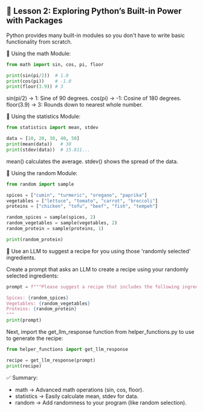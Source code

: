 ## 🌟 Lesson 2: Exploring Python’s Built-in Power with Packages

Python provides many built-in modules so you don't have to write basic functionality from scratch.

🔹 Using the math Module:
```python
from math import sin, cos, pi, floor

print(sin(pi/2))  # 1.0
print(cos(pi))    # -1.0
print(floor(3.9)) # 3
```

sin(pi/2) → 1: Sine of 90 degrees.
cos(pi) → -1: Cosine of 180 degrees.
floor(3.9) → 3: Rounds down to nearest whole number.

🔹 Using the statistics Module:
```python
from statistics import mean, stdev

data = [10, 20, 30, 40, 50]
print(mean(data))   # 30
print(stdev(data))  # 15.811...
```

mean() calculates the average.
stdev() shows the spread of the data.

🔹 Using the random Module:
```python
from random import sample

spices = ["cumin", "turmeric", "oregano", "paprika"]
vegetables = ["lettuce", "tomato", "carrot", "broccoli"]
proteins = ["chicken", "tofu", "beef", "fish", "tempeh"]

random_spices = sample(spices, 2)
random_vegetables = sample(vegetables, 2)
random_protein = sample(proteins, 1)

print(random_protein)
```

🔹 Use an LLM to suggest a recipe for you using those 'randomly selected' ingredients.

Create a prompt that asks an LLM to create a recipe using your randomly selected ingredients:
```python
prompt = f"""Please suggest a recipe that includes the following ingredients.

Spices: {random_spices}
Vegetables: {random_vegetables}
Proteins: {random_protein}
"""
print(prompt)
```

Next, import the get_llm_response function from helper_functions.py to use to generate the recipe:
```python
from helper_functions import get_llm_response

recipe = get_llm_response(prompt)
print(recipe)
```


✅ Summary:
  - math → Advanced math operations (sin, cos, floor).
  - statistics → Easily calculate mean, stdev for data.
  - random → Add randomness to your program (like random selection).
